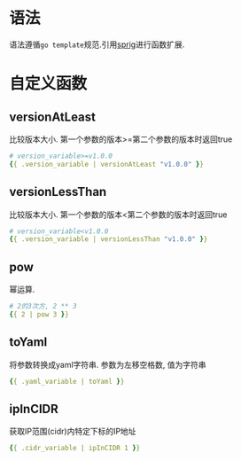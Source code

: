 # 语法
语法遵循`go template`规范.引用[sprig](https://github.com/Masterminds/sprig)进行函数扩展.
# 自定义函数
## versionAtLeast
比较版本大小. 第一个参数的版本>=第二个参数的版本时返回true
```yaml
# version_variable>=v1.0.0
{{ .version_variable | versionAtLeast "v1.0.0" }}
```
## versionLessThan
比较版本大小. 第一个参数的版本<第二个参数的版本时返回true
```yaml
# version_variable<v1.0.0
{{ .version_variable | versionLessThan "v1.0.0" }}
```
## pow
幂运算.
```yaml
# 2的3次方, 2 ** 3
{{ 2 | pow 3 }}
```
## toYaml
将参数转换成yaml字符串. 参数为左移空格数, 值为字符串
```yaml
{{ .yaml_variable | toYaml }}
```
## ipInCIDR
获取IP范围(cidr)内特定下标的IP地址
```yaml
{{ .cidr_variable | ipInCIDR 1 }}
```
